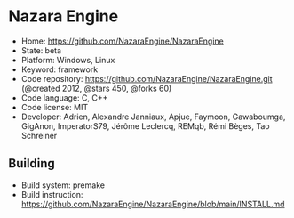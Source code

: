# Nazara Engine

- Home: https://github.com/NazaraEngine/NazaraEngine
- State: beta
- Platform: Windows, Linux
- Keyword: framework
- Code repository: https://github.com/NazaraEngine/NazaraEngine.git (@created 2012, @stars 450, @forks 60)
- Code language: C, C++
- Code license: MIT
- Developer: Adrien, Alexandre Janniaux, Apjue, Faymoon, Gawaboumga, GigAnon, ImperatorS79, Jérôme Leclercq, REMqb, Rémi Bèges, Tao Schreiner

## Building

- Build system: premake
- Build instruction: https://github.com/NazaraEngine/NazaraEngine/blob/main/INSTALL.md
